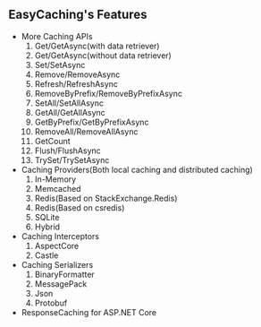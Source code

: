 ## EasyCaching's Features

- More Caching APIs
    1. Get/GetAsync(with data retriever)
    2. Get/GetAsync(without data retriever)
    3. Set/SetAsync
    4. Remove/RemoveAsync
    5. Refresh/RefreshAsync
    6. RemoveByPrefix/RemoveByPrefixAsync
    7. SetAll/SetAllAsync
    8. GetAll/GetAllAsync
    9. GetByPrefix/GetByPrefixAsync
    10. RemoveAll/RemoveAllAsync
    11. GetCount
    12. Flush/FlushAsync
    13. TrySet/TrySetAsync
- Caching Providers(Both local caching and distributed caching)
    1. In-Memory
    2. Memcached
    3. Redis(Based on StackExchange.Redis)
    4. Redis(Based on csredis)
    5. SQLite
    6. Hybrid
- Caching Interceptors
    1. AspectCore
    2. Castle
- Caching Serializers
    1. BinaryFormatter
    2. MessagePack
    3. Json
    4. Protobuf
- ResponseCaching for ASP.NET Core
